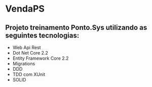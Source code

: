 # VendaPS

Projeto treinamento Ponto.Sys utilizando as seguintes tecnologias:
------------------------------------------------------------------

- Web Api Rest
- Dot Net Core 2.2
- Entity Framework Core 2.2
- Migrations
- DDD
- TDD com XUnit
- SOLID

